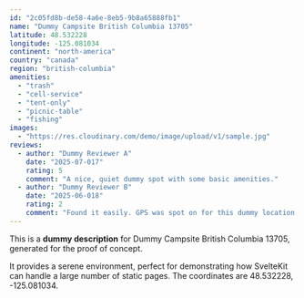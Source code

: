 ```yaml
---
id: "2c05fd8b-de58-4a6e-8eb5-9b8a65888fb1"
name: "Dummy Campsite British Columbia 13705"
latitude: 48.532228
longitude: -125.081034
continent: "north-america"
country: "canada"
region: "british-columbia"
amenities:
  - "trash"
  - "cell-service"
  - "tent-only"
  - "picnic-table"
  - "fishing"
images:
  - "https://res.cloudinary.com/demo/image/upload/v1/sample.jpg"
reviews:
  - author: "Dummy Reviewer A"
    date: "2025-07-017"
    rating: 5
    comment: "A nice, quiet dummy spot with some basic amenities."
  - author: "Dummy Reviewer B"
    date: "2025-06-018"
    rating: 2
    comment: "Found it easily. GPS was spot on for this dummy location."
---
```


This is a **dummy description** for Dummy Campsite British Columbia 13705, generated for the proof of concept.

It provides a serene environment, perfect for demonstrating how SvelteKit can handle a large number of static pages. The coordinates are 48.532228, -125.081034.
